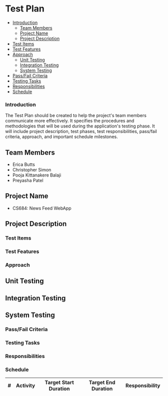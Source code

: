 # Test Plan 

- [Introduction](#introduction)
  - [Team Members](#team-members)
  - [Project Name](#project-name)
  - [Project Description](#project-description)
- [Test Items](#test-items)
- [Test Features](#test-features)
- [Approach](#approach)
  - [Unit Testing](#unit-testing)
  - [Integration Testing](#integration-testing)
  - [System Testing](#system-testing)
- [Pass/Fail Criteria](#passfail-criteria)
- [Testing Tasks](#testing-tasks)
- [Responsibilities](#responsibilities)
- [Schedule](#schedule)

### Introduction

The Test Plan should be created to help the project's team members communicate more effectively. It specifies the procedures and methodologies that will be used during the application's testing phase. It will include project description, test phases, test responsibilities, pass/fail criteria, approach, and important schedule milestones.

  ## Team Members
  - Erica Butts
  - Christopher Simon
  - Pooja Kittanakere Balaji
  - Preyasha Patel
  
  ## Project Name
  - CS684: News Feed WebApp

  ## Project Description

### Test Items

### Test Features

### Approach

  ## Unit Testing
  ## Integration Testing
  ## System Testing
  
### Pass/Fail Criteria

### Testing Tasks

### Responsibilities

### Schedule

| # 	| Activity 	| Target Start Duration 	| Target End Duration 	| Responsibility 	|
|---	|----------	|-----------------------	|---------------------	|----------------	|
